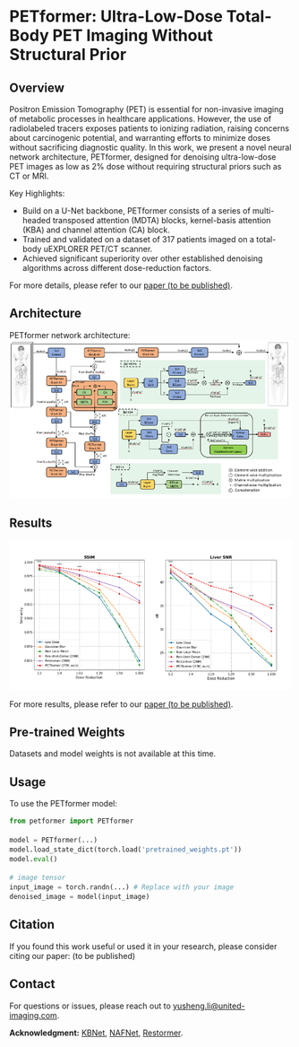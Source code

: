 # PETformer: Ultra-Low-Dose Total-Body PET Imaging Without Structural Prior

## Overview

Positron Emission Tomography (PET) is essential for non-invasive imaging of metabolic processes in healthcare applications. However, the use of radiolabeled tracers exposes patients to ionizing radiation, raising concerns about carcinogenic potential, and warranting efforts to minimize doses without sacrificing diagnostic quality. In this work, we present a novel neural network architecture, PETformer, designed for denoising ultra-low-dose PET images as low as 2% dose without requiring structural priors such as CT or MRI. 

Key Highlights:
- Build on a U-Net backbone, PETformer consists of a series of multi-headed transposed attention (MDTA) blocks, kernel-basis attention (KBA) and channel attention (CA) block.
- Trained and validated on a dataset of 317 patients imaged on a total-body uEXPLORER PET/CT scanner.
- Achieved significant superiority over other established denoising algorithms across different dose-reduction factors.

For more details, please refer to our [paper (to be published)](www.google.com).

## Architecture

PETformer network architecture:
![architecture](./figs/architecture.png)

## Results

![result1](./figs/result1.png)

For more results, please refer to our [paper (to be published)](www.google.com).

## Pre-trained Weights

Datasets and model weights is not available at this time.

## Usage

To use the PETformer model:

```python
from petformer import PETformer

model = PETformer(...)
model.load_state_dict(torch.load('pretrained_weights.pt'))
model.eval()

# image tensor
input_image = torch.randn(...) # Replace with your image
denoised_image = model(input_image)
```

## Citation

If you found this work useful or used it in your research, please consider citing our paper:
(to be published)


## Contact

For questions or issues, please reach out to [yusheng.li@united-imaging.com](mailto:yusheng.li@united-imaging.com).


**Acknowledgment:** [KBNet](https://github.com/zhangyi-3/KBNet), [NAFNet](https://github.com/megvii-research/NAFNet), [Restormer](https://github.com/swz30/Restormer). 
